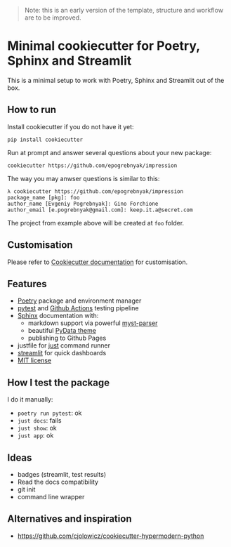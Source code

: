 > Note: this is an early version of the template, structure and workflow are to be improved.

# Minimal cookiecutter for Poetry, Sphinx and Streamlit 

This is a minimal setup to work with Poetry, Sphinx and Streamlit out of the box.

## How to run

Install cookiecutter if you do not have it yet:

```
pip install cookiecutter
```

Run at prompt and answer several questions about your new package:

```
cookiecutter https://github.com/epogrebnyak/impression
```

The way you may anwser questions is similar to this:

```console
λ cookiecutter https://github.com/epogrebnyak/impression
package_name [pkg]: foo
author_name [Evgeniy Pogrebnyak]: Gino Forchione
author_email [e.pogrebnyak@gmail.com]: keep.it.a@secret.com
```

The project from example above will be created at `foo` folder. 

## Customisation

Please refer to [Cookiecutter documentation](https://cookiecutter.readthedocs.io)
for customisation.

## Features

 - [Poetry](https://python-poetry.org/) package and environment manager
 - [pytest](https://docs.pytest.org/en/stable/) and [Github Actions](https://docs.github.com/en/free-pro-team@latest/actions) testing pipeline
 - [Sphinx](https://www.sphinx-doc.org/en/master/) documentation with:
   - markdown support via powerful [myst-parser](https://myst-parser.readthedocs.io/en/latest/)
   - beautiful [PyData theme](https://pydata-sphinx-theme.readthedocs.io/en/latest/)
   - publishing to Github Pages
- justfile for [just](https://github.com/casey/just) command runner
- [streamlit](https://docs.streamlit.io/en/stable/) for quick dashboards
- [MIT license](LISENCE)


## How I test the package

I do it manually:

- `poetry run pytest`: ok
- `just docs`: fails
- `just show`: ok
- `just app`: ok

## Ideas

- badges (streamlit, test results)
- Read the docs compatibility 
- git init
- command line wrapper

<!--
## Not yet

 - precommit hooks
 - nox
 - coverage
!--> 
 
## Alternatives and inspiration

- https://github.com/cjolowicz/cookiecutter-hypermodern-python

